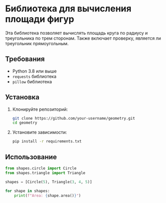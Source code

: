 # Библиотека для вычисления площади фигур

Эта библиотека позволяет вычислять площадь круга по радиусу и треугольника по трем сторонам. Также включает проверку, является ли треугольник прямоугольным.

## Требования

- Python 3.8 или выше
- `requests` библиотека
- `pillow` библиотека

## Установка

1. Клонируйте репозиторий:
    ```sh
    git clone https://github.com/your-username/geometry.git
    cd geometry
    ```

2. Установите зависимости:
    ```sh
    pip install -r requirements.txt
    ```

## Использование

```python
from shapes.circle import Circle
from shapes.triangle import Triangle

shapes = [Circle(5), Triangle(3, 4, 5)]

for shape in shapes:
    print(f"Area: {shape.area()}")
